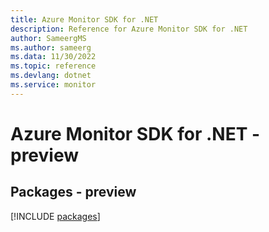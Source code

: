 ```yaml
---
title: Azure Monitor SDK for .NET
description: Reference for Azure Monitor SDK for .NET
author: SameergMS
ms.author: sameerg
ms.data: 11/30/2022
ms.topic: reference
ms.devlang: dotnet
ms.service: monitor
---
```

# Azure Monitor SDK for .NET - preview
## Packages - preview
[!INCLUDE [packages](monitor-index.md)]